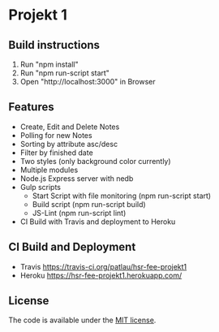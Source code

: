 # Projekt 1

## Build instructions

1. Run "npm install"
2. Run "npm run-script start"
3. Open "http://localhost:3000" in Browser

## Features
* Create, Edit and Delete Notes
* Polling for new Notes
* Sorting by attribute asc/desc
* Filter by finished date
* Two styles (only background color currently)
* Multiple modules
* Node.js Express server with nedb
* Gulp scripts
    * Start Script with file monitoring (npm run-script start)
    * Build script (npm run-script build)
    * JS-Lint (npm run-script lint)
* CI Build with Travis and deployment to Heroku

## CI Build and Deployment

* Travis https://travis-ci.org/patlau/hsr-fee-projekt1
* Heroku https://hsr-fee-projekt1.herokuapp.com/

## License

The code is available under the [MIT license](LICENSE.txt).
